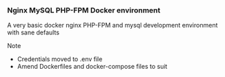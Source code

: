 ### Nginx MySQL PHP-FPM Docker environment

A very basic docker nginx PHP-FPM and mysql development environment with sane defaults

> [!NOTE]
> * Credentials moved to .env file
> * Amend Dockerfiles and docker-compose files to suit
